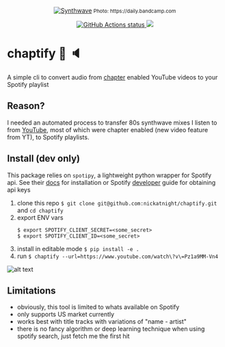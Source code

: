 <p align="center">
    <a href="#"><img alt="Synthwave" src="https://f4.bcbits.com/img/0017910770_0"></a>
    <small>Photo: https://daily.bandcamp.com</small>
</p>
<p align="center">
    <a href="https://github.com/nickatnight/chaptify/actions">
        <img alt="GitHub Actions status" src="https://github.com/nickatnight/chaptify/actions/workflows/main.yml/badge.svg">
    </a>
    <a href="https://codecov.io/gh/nickatnight/chaptify">
        <img src="https://codecov.io/gh/nickatnight/chaptify/branch/master/graph/badge.svg?token=E03I4QK6D9"/>
    </a>
</p>

# chaptify :closed_book: :speaker:
A simple cli to convert audio from [chapter](https://support.google.com/youtube/answer/9884579?hl=en) enabled YouTube videos to your Spotify playlist

## Reason?
I needed an automated process to transfer 80s synthwave mixes I listen to from [YouTube](https://www.youtube.com/watch?v=2b9AqJimM-0), most of which were chapter enabled (new video feature from YT), to Spotify playlists.

## Install (dev only)
This package relies on `spotipy`, a lightweight python wrapper for Spotify api. See their [docs](https://spotipy.readthedocs.io/en/latest/) for installation or Spotify [developer](https://developer.spotify.com/documentation/general/guides/) guide for obtaining api keys

1. clone this repo `$ git clone git@github.com:nickatnight/chaptify.git` and `cd chaptify`
2. export ENV vars
    ```shell
    $ export SPOTIFY_CLIENT_SECRET=<some_secret>
    $ export SPOTIFY_CLIENT_ID=<some_secret>
    ```
3. install in editable mode `$ pip install -e .`
4. run `$ chaptify --url=https://www.youtube.com/watch\?v\=Pz1a9MM-Vn4`

![alt text](https://i.imgur.com/AS3wTbW.gif "chaptify")

## Limitations
* obviously, this tool is limited to whats available on Spotify
* only supports US market currently
* works best with title tracks with variations of "name - artist"
* there is no fancy algorithm or deep learning technique when using spotify search, just fetch me the first hit
